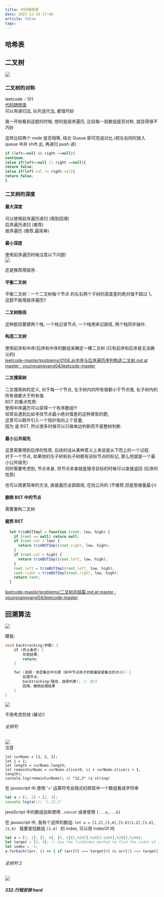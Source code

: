 ```yaml
---
title: 代码随想录
date: 2023-12-28 17:06
article: false
tags: 
---
```


## 哈希表

## 二叉树
![](https://camo.githubusercontent.com/3fd14087ae6ed14819b3ee6443ed5125161da981dbb8f2b48c10887cd9a5cfb7/68747470733a2f2f696d672d626c6f672e6373646e696d672e636e2f32303231303231393139303830393435312e706e67)
### 二叉树的对称
leetcode - 101  
[代码随想录](https://github.com/youngyangyang04/leetcode-master/blob/master/problems/0101.%E5%AF%B9%E7%A7%B0%E4%BA%8C%E5%8F%89%E6%A0%91.md)  
可以用递归法, 队列迭代法, 都很巧妙

我一开始看到这题的时候, 想的是层序遍历, 比较每一层数组是否对称, 就显得很不巧妙

这样比较两个 node 是否相等, 结合 Queue 即可完成对比.(把左右同时放入 queue 中并 shift 出, 再递归 push 进)
```javascript
if (left==null && right ==null){
continue;
}else if(left==null || right ==null){
return false;
}else if(left.val != right.val){
return false;
}
```

### 二叉树的深度
#### 最大深度  

可以使用前序遍历递归 (用到回溯)  
后序遍历递归 (推荐)  
层序遍历 (推荐,最简单)

#### 最小深度
使用前序遍历时候注意以下问题!  
![](https://camo.githubusercontent.com/85e667912957cffac842d4a003d88406eb2130b5adc59c4cfb47aa94ec1c1e1f/68747470733a2f2f636f64652d7468696e6b696e672e63646e2e626365626f732e636f6d2f706963732f3131312e2545342542412538432545352538462538392545362541302539312545372539412538342545362539432538302545352542302538462545362542372542312545352542412541362e706e67)

还是推荐用层序.

#### 平衡二叉树
平衡二叉树：一个二叉树每个节点 的左右两个子树的高度差的绝对值不超过 1。  
这题不能用层序遍历!!

#### 二叉树路径
这种题目要建两个栈, 一个栈记录节点, 一个栈用来记路径, 两个栈同步操作.

#### 构造二叉树
使用前序和中序/后序和中序的数组来确定一棵二叉树 (只有前序和后序是无法确认的)  
[leetcode-master/problems/0106.从中序与后序遍历序列构造二叉树.md at master · youngyangyang04/leetcode-master](https://github.com/youngyangyang04/leetcode-master/blob/master/problems/0106.%E4%BB%8E%E4%B8%AD%E5%BA%8F%E4%B8%8E%E5%90%8E%E5%BA%8F%E9%81%8D%E5%8E%86%E5%BA%8F%E5%88%97%E6%9E%84%E9%80%A0%E4%BA%8C%E5%8F%89%E6%A0%91.md)

#### 二叉搜索树
二叉搜索树的定义, 对于每一个节点, 左子树内的所有值都小于节点值, 右子树内的所有值都大于所有值.  
BST 的重点性质:  
使用中序遍历可以获得一个有序数组!!!  
经常会遇到比如寻找节点最小绝对值差的这种类型的题,  
这里可以额外引入一个指针指向上个变量,  
因为 是 BST, 所以很多时候可以只做单边判断而不是整树判断.

#### 最小公共祖先
这里需要用到后序的性质, 后续的话从某种意义上来说是从下而上的一个过程.  
对于一个节点, 如果他的左子树和右子树都有目标节点的标记, 那么他就是一个最小公共祖先!  
同时需要考虑到, 节点本身, 但节点本身就是搜寻目标的时候可以直接返回 (后序的性质)

也可以用更简单的方法, 直接遍历全部路径, 在找公共的 (不推荐,但是思维量最小)

#### 删除 BST 中的节点
需要重构二叉树

#### 裁剪 BST
```javascript
  let trimBSTImpl = function (root, low, high) {
    if (root == null) return null;
    if (root.val < low) {
      return trimBSTImpl(root.right, low, high);
    }
    if (root.val > high) {
      return trimBSTImpl(root.left, low, high);
    }
    root.left = trimBSTImpl(root.left, low, high);
    root.right = trimBSTImpl(root.right, low, high);
    return root;
  }
```

[leetcode-master/problems/二叉树总结篇.md at master · youngyangyang04/leetcode-master](https://github.com/youngyangyang04/leetcode-master/blob/master/problems/%E4%BA%8C%E5%8F%89%E6%A0%91%E6%80%BB%E7%BB%93%E7%AF%87.md)

## 回溯算法
![](https://camo.githubusercontent.com/1531017a62378c14e8731434dbd48ad05a8336606ea72927416ee87191e2bd0e/68747470733a2f2f696d672d626c6f672e6373646e696d672e636e2f32303231303231393139323035303636362e706e67)

模板:
```c
void backtracking(参数) {
    if (终止条件) {
        存放结果;
        return;
    }

    for (选择：本层集合中元素（树中节点孩子的数量就是集合的大小）) {
        处理节点;
        backtracking(路径，选择列表); // 递归
        回溯，撤销处理结果
    }
}

```

![](http://oss.naglfar28.com/naglfar28/202401312207593.png)

不用考虑剪枝 (暴论!)

###### 全排列  
![](http://oss.naglfar28.com/naglfar28/202402021459018.png)  
注意
```code
let curNums = [1, 2, 3];
let i = 1;
let length = curNums.length;
let remainCurNums = curNums.slice(0, i) + curNums.slice(i + 1, length);
console.log(remainCurNums); // "12,3" (a string)
```
在 javascript 中,使用 '+' 运算符号会隐式的把其中一个数组看成字符串
```javascript
let a = [1, 2] + [2, 3];
console.log(a);// "1,22,3"
```
javaScript 中的数组加和使用 `.concat` 或者使用 `[...a,...b]`

在 javascript 中, 我有个这样的数组: `let a = [1,2],[3,4],[5,6](1,2],[3,4],[5,6) ` 我要查找数组 `[3,4] ` 的 index, 可以用 indexOf 吗
```javascript
let a = [1, 2], [3, 4], [5, 6](1,%202],%20[3,%204],%20[5,%206); 
let target = [3, 4]; // Use the findIndex method to find the index of [3, 4] 
let index = -1; 
a.forEach((arr, i) => { if (arr[0] === target[0] && arr[1] === target[1]) { index = i; } });
```

###### 全排列 2
![](http://oss.naglfar28.com/naglfar28/202402021519653.png)

##### 332.行程安排 hard
